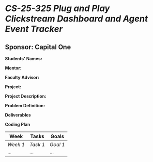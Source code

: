 # *CS-25-325 Plug and Play Clickstream Dashboard and Agent Event Tracker*
## **Sponsor:** Capital One

**Students' Names:**

**Mentor:**

**Faculty Advisor:**

**Project:**

**Project Description:**

**Problem Definition:**

**Deliverables**

**Coding Plan**

| Week | Tasks | Goals |
|------|-------|-------|
| _Week 1_ | _Task 1_ | _Goal 1_ |
| ... | ... | ... |
